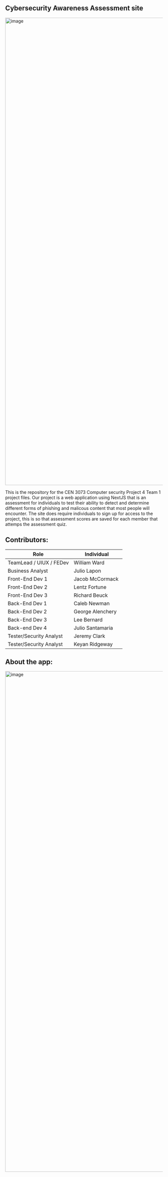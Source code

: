 ## Cybersecurity Awareness Assessment site

<img width="1490" alt="image" src="https://github.com/cjnnewman/cybersecurityproject-phishing-and-scam-quiz/assets/122639149/0c67560e-c460-4068-bb6c-425b156a61db">

This is the repository for the CEN 3073 Computer security Project 4 Team 1 project files. Our project is a web application using NextJS that is an assessment for individuals to test their ability to detect and determine different forms of phishing and malicous content that most people will encounter. The site does require individuals to sign up for access to the project, this is so that assessment scores are saved for each member that attemps the assessment quiz. 

## Contributors:

Role | Individual
------------- | -------------
TeamLead / UIUX / FEDev | William Ward ​
Business Analyst | Julio Lapon ​
Front-End Dev 1 | Jacob McCormack ​
Front-End Dev 2 | Lentz Fortune ​
Front-End Dev 3 | Richard Beuck​
Back-End Dev 1 | Caleb Newman ​
Back-End Dev 2 | George Alenchery ​
Back-End Dev 3 | Lee Bernard ​
Back-end Dev 4 | Julio Santamaria ​
Tester/Security Analyst | Jeremy Clark ​
Tester/Security Analyst | Keyan Ridgeway​







## About the app:

<img width="1596" alt="image" src="https://github.com/cjnnewman/cybersecurityproject-phishing-and-scam-quiz/assets/122639149/6ffad84b-c797-4dde-98b8-1c8c3f806011">
